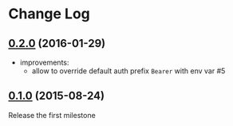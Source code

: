 Change Log
==========

[0.2.0][] (2016-01-29)
----------------------

- improvements:
    + allow to override default auth prefix `Bearer` with env var #5


[0.1.0][] (2015-08-24)
----------------------

Release the first milestone


[0.1.0]: https://github.com/teracyhq/httpie-jwt-auth/milestones/0.1.0
[0.2.0]: https://github.com/teracyhq/httpie-jwt-auth/issues?q=milestone%3A0.2.0+is%3Aclosed
